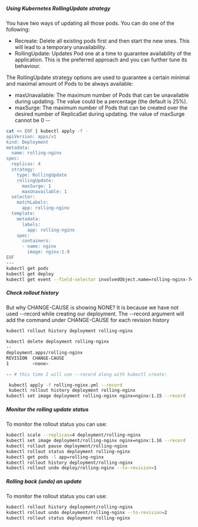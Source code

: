 

##### Using Kubernetes RollingUpdate strategy

You have two ways of updating all those pods. You can do one of the following:

- Recreate: Delete all existing pods first and then start the new ones. This will lead to a temporary unavailability.
- RollingUpdate: Updates Pod one at a time to guarantee availability of the application. This is the preferred approach and you can further tune its behaviour.

The RollingUpdate strategy options are used to guarantee a certain minimal and maximal amount of Pods to be always available:

- maxUnavailable: The maximum number of Pods that can be unavailable during updating. The value could be a percentage (the default is 25%).
- maxSurge: The maximum number of Pods that can be created over the desired number of ReplicaSet during updating. the value of maxSurge cannot be 0
--
``````sh
cat << EOF | kubectl apply -f -
apiVersion: apps/v1
kind: Deployment
metadata:
  name: rolling-nginx
spec:
  replicas: 4
  strategy:
    type: RollingUpdate
    rollingUpdate:
      maxSurge: 1
      maxUnavailable: 1
  selector:
    matchLabels:
      app: rolling-nginx
  template:
    metadata:
      labels:
        app: rolling-nginx
    spec:
      containers:
      - name: nginx
        image: nginx:1.9
EOF
---
kubectl get pods
kubectl get deploy
kubectl get event --field-selector involvedObject.name=rolling-nginx-74cf96d8bb-6f54x
``````
##### Check rollout history
But why CHANGE-CAUSE is showing NONE? It is because we have not used --record while creating our deployment. 
The --record argument will add the command under CHANGE-CAUSE for each revision history
``````sh
kubectl rollout history deployment rolling-nginx

kubectl delete deployment rolling-nginx
--
deployment.apps/rolling-nginx
REVISION  CHANGE-CAUSE
1         <none>

-- # this time I will use --record along with kubectl create:

 kubectl apply -f rolling-nginx.yml --record
 kubectl rollout history deployment rolling-nginx
kubectl set image deployment rolling-nginx nginx=nginx:1.15 --record
``````
##### Monitor the rolling update status
To monitor the rollout status you can use:
``````sh
kubectl scale --replicas=4 deployment/rolling-nginx
kubectl set image deployment/rolling-nginx nginx=nginx:1.16 --record
kubectl rollout pause deployment/rolling-nginx
kubectl rollout status deployment rolling-nginx
kubectl get pods -l app=rolling-nginx
kubectl rollout history deployment/rolling-nginx
kubectl rollout undo deploy/rolling-nginx --to-revision=1

``````
##### Rolling back (undo) an update
To monitor the rollout status you can use:
``````sh
kubectl rollout history deployment/rolling-nginx
kubectl rollout undo deployment/rolling-nginx --to-revision=2
kubectl rollout status deployment rolling-nginx

``````
